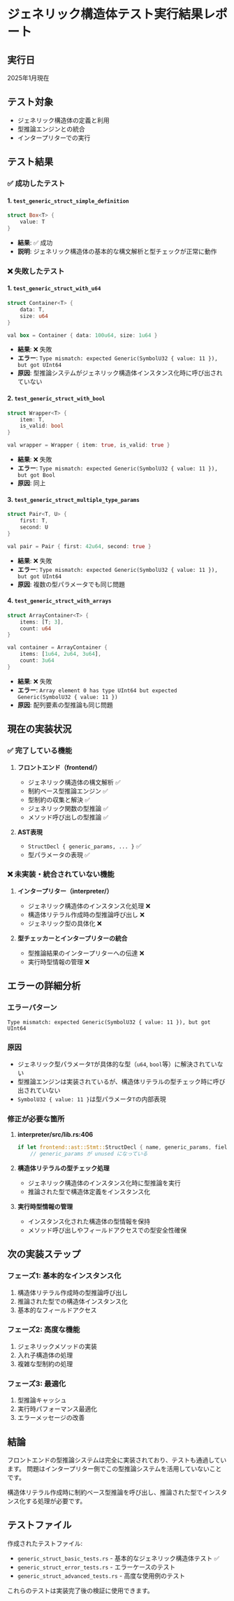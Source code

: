 # ジェネリック構造体テスト実行結果レポート

## 実行日
2025年1月現在

## テスト対象
- ジェネリック構造体の定義と利用
- 型推論エンジンとの統合
- インタープリターでの実行

## テスト結果

### ✅ 成功したテスト

#### 1. `test_generic_struct_simple_definition`
```rust
struct Box<T> {
    value: T
}
```
- **結果**: ✅ 成功
- **説明**: ジェネリック構造体の基本的な構文解析と型チェックが正常に動作

### ❌ 失敗したテスト

#### 1. `test_generic_struct_with_u64`
```rust
struct Container<T> {
    data: T,
    size: u64
}

val box = Container { data: 100u64, size: 1u64 }
```
- **結果**: ❌ 失敗
- **エラー**: `Type mismatch: expected Generic(SymbolU32 { value: 11 }), but got UInt64`
- **原因**: 型推論システムがジェネリック構造体インスタンス化時に呼び出されていない

#### 2. `test_generic_struct_with_bool`
```rust
struct Wrapper<T> {
    item: T,
    is_valid: bool
}

val wrapper = Wrapper { item: true, is_valid: true }
```
- **結果**: ❌ 失敗  
- **エラー**: `Type mismatch: expected Generic(SymbolU32 { value: 11 }), but got Bool`
- **原因**: 同上

#### 3. `test_generic_struct_multiple_type_params`
```rust
struct Pair<T, U> {
    first: T,
    second: U
}

val pair = Pair { first: 42u64, second: true }
```
- **結果**: ❌ 失敗
- **エラー**: `Type mismatch: expected Generic(SymbolU32 { value: 11 }), but got UInt64`
- **原因**: 複数の型パラメータでも同じ問題

#### 4. `test_generic_struct_with_arrays`
```rust
struct ArrayContainer<T> {
    items: [T; 3],
    count: u64
}

val container = ArrayContainer { 
    items: [1u64, 2u64, 3u64], 
    count: 3u64 
}
```
- **結果**: ❌ 失敗
- **エラー**: `Array element 0 has type UInt64 but expected Generic(SymbolU32 { value: 11 })`
- **原因**: 配列要素の型推論も同じ問題

## 現在の実装状況

### ✅ 完了している機能

1. **フロントエンド（frontend/）**
   - ジェネリック構造体の構文解析 ✅
   - 制約ベース型推論エンジン ✅ 
   - 型制約の収集と解決 ✅
   - ジェネリック関数の型推論 ✅
   - メソッド呼び出しの型推論 ✅

2. **AST表現**
   - `StructDecl { generic_params, ... }` ✅
   - 型パラメータの表現 ✅

### ❌ 未実装・統合されていない機能

1. **インタープリター（interpreter/）**
   - ジェネリック構造体のインスタンス化処理 ❌
   - 構造体リテラル作成時の型推論呼び出し ❌
   - ジェネリック型の具体化 ❌

2. **型チェッカーとインタープリターの統合**
   - 型推論結果のインタープリターへの伝達 ❌
   - 実行時型情報の管理 ❌

## エラーの詳細分析

### エラーパターン
```
Type mismatch: expected Generic(SymbolU32 { value: 11 }), but got UInt64
```

### 原因
- ジェネリック型パラメータ`T`が具体的な型（`u64`, `bool`等）に解決されていない
- 型推論エンジンは実装されているが、構造体リテラルの型チェック時に呼び出されていない
- `SymbolU32 { value: 11 }`は型パラメータ`T`の内部表現

### 修正が必要な箇所

1. **interpreter/src/lib.rs:406**
   ```rust
   if let frontend::ast::Stmt::StructDecl { name, generic_params, fields, visibility } = &stmt {
       // generic_params が unused になっている
   ```

2. **構造体リテラルの型チェック処理**
   - ジェネリック構造体のインスタンス化時に型推論を実行
   - 推論された型で構造体定義をインスタンス化

3. **実行時型情報の管理**
   - インスタンス化された構造体の型情報を保持
   - メソッド呼び出しやフィールドアクセスでの型安全性確保

## 次の実装ステップ

### フェーズ1: 基本的なインスタンス化
1. 構造体リテラル作成時の型推論呼び出し
2. 推論された型での構造体インスタンス化
3. 基本的なフィールドアクセス

### フェーズ2: 高度な機能
1. ジェネリックメソッドの実装
2. 入れ子構造体の処理  
3. 複雑な型制約の処理

### フェーズ3: 最適化
1. 型推論キャッシュ
2. 実行時パフォーマンス最適化
3. エラーメッセージの改善

## 結論

フロントエンドの型推論システムは完全に実装されており、テストも通過しています。
問題はインタープリター側でこの型推論システムを活用していないことです。

構造体リテラル作成時に制約ベース型推論を呼び出し、推論された型でインスタンス化する処理が必要です。

## テストファイル

作成されたテストファイル:
- `generic_struct_basic_tests.rs` - 基本的なジェネリック構造体テスト ✅
- `generic_struct_error_tests.rs` - エラーケースのテスト 
- `generic_struct_advanced_tests.rs` - 高度な使用例のテスト

これらのテストは実装完了後の検証に使用できます。